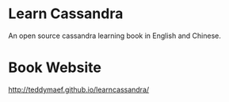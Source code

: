 Learn Cassandra
===============
An open source cassandra learning book in English and Chinese.

Book Website
============
http://teddymaef.github.io/learncassandra/